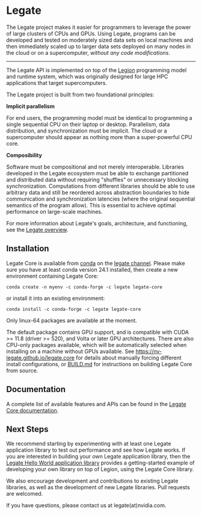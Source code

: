 <!--
SPDX-FileCopyrightText: Copyright (c) 2024 NVIDIA CORPORATION & AFFILIATES. All rights reserved.
SPDX-License-Identifier: LicenseRef-NvidiaProprietary

NVIDIA CORPORATION, its affiliates and licensors retain all intellectual
property and proprietary rights in and to this material, related
documentation and any modifications thereto. Any use, reproduction,
disclosure or distribution of this material and related documentation
without an express license agreement from NVIDIA CORPORATION or
its affiliates is strictly prohibited.
-->

# Legate

The Legate project makes it easier for programmers to leverage the
power of large clusters of CPUs and GPUs. Using Legate, programs can be
developed and tested on moderately sized data sets on local machines and
then immediately scaled up to larger data sets deployed on many nodes in
the cloud or on a supercomputer, *without any code modifications*.

---

The Legate API is implemented on top of the [Legion](https://legion.stanford.edu/)
programming model and runtime system, which was originally designed for large
HPC applications that target supercomputers.

The Legate project is built from two foundational principles:

**Implicit parallelism**

For end users, the programming model must be identical to programming a
single sequential CPU on their laptop or desktop. Parallelism, data
distribution, and synchronization must be implicit. The cloud or a
supercomputer should appear as nothing more than a super-powerful CPU core.

**Composibility**

Software must be compositional and not merely interoperable. Libraries
developed in the Legate ecosystem must be able to exchange partitioned
and distributed data without requiring "shuffles" or unnecessary blocking
synchronization. Computations from different libraries should be able to
use arbitrary data and still be reordered across abstraction boundaries
to hide communication and synchronization latencies (where the original
sequential semantics of the program allow). This is essential to achieve
optimal performance on large-scale machines.

For more information about Legate's goals, architecture, and functioning,
see the [Legate overview](https://nv-legate.github.io/legate.core/overview).

## Installation

Legate Core is available from [conda](https://docs.conda.io/projects/conda/en/latest/index.html)
on the [legate channel](https://anaconda.org/legate/legate-core).
Please make sure you have at least conda version 24.1 installed, then create
a new environment containing Legate Core:

```
conda create -n myenv -c conda-forge -c legate legate-core
```

or install it into an existing environment:

```
conda install -c conda-forge -c legate legate-core
```

Only linux-64 packages are available at the moment.

The default package contains GPU support, and is compatible with CUDA >= 11.8
(driver >= 520), and Volta or later GPU architectures. There are also CPU-only
packages available, which will be automatically selected when installing on a
machine without GPUs available. See https://nv-legate.github.io/legate.core
for details about manually forcing different install configurations, or 
[BUILD.md](BUILD.md) for instructions on building Legate Core from source.

## Documentation

A complete list of available features and APIs can be found in the [Legate Core
documentation](https://nv-legate.github.io/legate.core).


## Next Steps

We recommend starting by experimenting with at least one Legate application
library to test out performance and see how Legate works. If you are interested
in building your own Legate application library, then the
[Legate Hello World application library](https://github.com/nv-legate/legate.core/tree/HEAD/examples/hello)
provides a getting-started example of developing your own library
on top of Legion, using the Legate Core library.

We also encourage development and contributions to existing Legate libraries, as
well as the development of new Legate libraries. Pull requests are welcomed.

If you have questions, please contact us at legate(at)nvidia.com.
